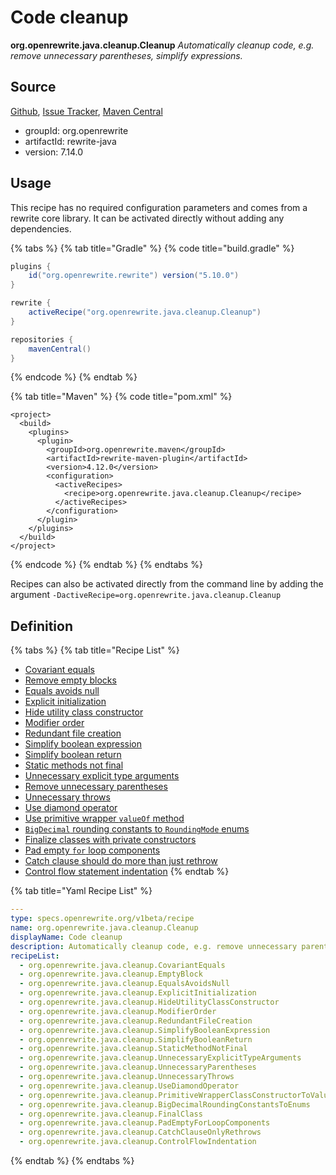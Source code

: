 # Code cleanup

 **org.openrewrite.java.cleanup.Cleanup** _Automatically cleanup code, e.g. remove unnecessary parentheses, simplify expressions._

## Source

[Github](https://github.com/openrewrite/rewrite), [Issue Tracker](https://github.com/openrewrite/rewrite/issues), [Maven Central](https://search.maven.org/artifact/org.openrewrite/rewrite-java/7.14.0/jar)

* groupId: org.openrewrite
* artifactId: rewrite-java
* version: 7.14.0

## Usage

This recipe has no required configuration parameters and comes from a rewrite core library. It can be activated directly without adding any dependencies.

{% tabs %}
{% tab title="Gradle" %}
{% code title="build.gradle" %}
```groovy
plugins {
    id("org.openrewrite.rewrite") version("5.10.0")
}

rewrite {
    activeRecipe("org.openrewrite.java.cleanup.Cleanup")
}

repositories {
    mavenCentral()
}
```
{% endcode %}
{% endtab %}

{% tab title="Maven" %}
{% code title="pom.xml" %}
```markup
<project>
  <build>
    <plugins>
      <plugin>
        <groupId>org.openrewrite.maven</groupId>
        <artifactId>rewrite-maven-plugin</artifactId>
        <version>4.12.0</version>
        <configuration>
          <activeRecipes>
            <recipe>org.openrewrite.java.cleanup.Cleanup</recipe>
          </activeRecipes>
        </configuration>
      </plugin>
    </plugins>
  </build>
</project>
```
{% endcode %}
{% endtab %}
{% endtabs %}

Recipes can also be activated directly from the command line by adding the argument `-DactiveRecipe=org.openrewrite.java.cleanup.Cleanup`

## Definition

{% tabs %}
{% tab title="Recipe List" %}
* [Covariant equals](covariantequals.md)
* [Remove empty blocks](emptyblock.md)
* [Equals avoids null](equalsavoidsnull.md)
* [Explicit initialization](explicitinitialization.md)
* [Hide utility class constructor](hideutilityclassconstructor.md)
* [Modifier order](modifierorder.md)
* [Redundant file creation](redundantfilecreation.md)
* [Simplify boolean expression](simplifybooleanexpression.md)
* [Simplify boolean return](simplifybooleanreturn.md)
* [Static methods not final](staticmethodnotfinal.md)
* [Unnecessary explicit type arguments](unnecessaryexplicittypearguments.md)
* [Remove unnecessary parentheses](unnecessaryparentheses.md)
* [Unnecessary throws](unnecessarythrows.md)
* [Use diamond operator](usediamondoperator.md)
* [Use primitive wrapper `valueOf` method](primitivewrapperclassconstructortovalueof.md)
* [`BigDecimal` rounding constants to `RoundingMode` enums](bigdecimalroundingconstantstoenums.md)
* [Finalize classes with private constructors](finalclass.md)
* [Pad empty `for` loop components](pademptyforloopcomponents.md)
* [Catch clause should do more than just rethrow](catchclauseonlyrethrows.md)
* [Control flow statement indentation](controlflowindentation.md)
{% endtab %}

{% tab title="Yaml Recipe List" %}
```yaml
---
type: specs.openrewrite.org/v1beta/recipe
name: org.openrewrite.java.cleanup.Cleanup
displayName: Code cleanup
description: Automatically cleanup code, e.g. remove unnecessary parentheses, simplify expressions.
recipeList:
  - org.openrewrite.java.cleanup.CovariantEquals
  - org.openrewrite.java.cleanup.EmptyBlock
  - org.openrewrite.java.cleanup.EqualsAvoidsNull
  - org.openrewrite.java.cleanup.ExplicitInitialization
  - org.openrewrite.java.cleanup.HideUtilityClassConstructor
  - org.openrewrite.java.cleanup.ModifierOrder
  - org.openrewrite.java.cleanup.RedundantFileCreation
  - org.openrewrite.java.cleanup.SimplifyBooleanExpression
  - org.openrewrite.java.cleanup.SimplifyBooleanReturn
  - org.openrewrite.java.cleanup.StaticMethodNotFinal
  - org.openrewrite.java.cleanup.UnnecessaryExplicitTypeArguments
  - org.openrewrite.java.cleanup.UnnecessaryParentheses
  - org.openrewrite.java.cleanup.UnnecessaryThrows
  - org.openrewrite.java.cleanup.UseDiamondOperator
  - org.openrewrite.java.cleanup.PrimitiveWrapperClassConstructorToValueOf
  - org.openrewrite.java.cleanup.BigDecimalRoundingConstantsToEnums
  - org.openrewrite.java.cleanup.FinalClass
  - org.openrewrite.java.cleanup.PadEmptyForLoopComponents
  - org.openrewrite.java.cleanup.CatchClauseOnlyRethrows
  - org.openrewrite.java.cleanup.ControlFlowIndentation
```
{% endtab %}
{% endtabs %}

